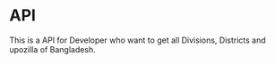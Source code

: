 # API
This is a API for Developer who want to get all Divisions, Districts and upozilla of Bangladesh.
